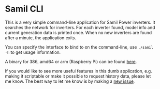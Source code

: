 # Samil CLI

This is a very simple command-line application for Samil Power inverters.
It searches the network for inverters.
For each inverter found, model info and current generation data is printed once.
When no new inverters are found after a minute, the application exits.

You can specify the interface to bind to on the command-line, use `./samil -h`
to get usage information.

A binary for 386, amd64 or arm (Raspberry Pi) can be found
[here](https://github.com/mhvis/samil/releases/latest).

If you would like to see more useful features in this dumb application,
e.g. making it scriptable or make it possible to request history data,
please let me know.
The best way to let me know is by making a
[new issue](https://github.com/mhvis/samil/issues/new).